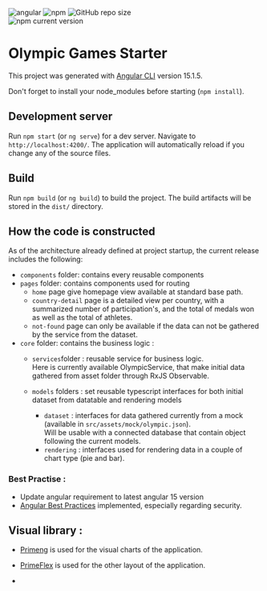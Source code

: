 <img alt="angular" src="https://img.shields.io/badge/Angular-DD0031?style=for-the-badge&logo=angular&logoColor=white">  <img alt="npm" src="https://img.shields.io/npm/v/npm"> <img alt="GitHub repo size" src="https://img.shields.io/github/repo-size/ThomasBTR/Developpez-le-front-end-en-utilisant-Angular"><br>
<img alt="npm current version" src="https://img.shields.io/github/release/ThomasBTR/Developpez-le-front-end-en-utilisant-Angular.svg">



# Olympic Games Starter

This project was generated with [Angular CLI](https://github.com/angular/angular-cli) version 15.1.5.

Don't forget to install your node_modules before starting (`npm install`).

## Development server

Run `npm start` (or `ng serve`) for a dev server. Navigate to `http://localhost:4200/`. The application will automatically reload if you change any of the source files.

## Build

Run `npm build` (or `ng build`) to build the project. The build artifacts will be stored in the `dist/` directory.

## How the code is constructed

As of the architecture already defined at project startup, the current release includes the following:

- `components` folder: contains every reusable components
- `pages` folder: contains components used for routing
  - `home` page give homepage view available at standard base path.
  - `country-detail` page is a detailed view per country, with a summarized number of participation's, and the total of medals won as well as the total of athletes.
  - `not-found` page can only be available if the data can not be gathered by the service from the dataset.
- `core` folder: contains the business logic :
  - `services`folder : reusable service for business logic. <br>
  Here is currently available OlympicService, that make initial data gathered from asset folder through RxJS Observable.
  
  - `models` folders : set reusable typescript interfaces for both initial dataset from datatable and rendering models
    - `dataset` : interfaces for data gathered currently from a mock (available in `src/assets/mock/olympic.json`). <br> 
    Will be usable with a connected database that contain object following the current models.
    - `rendering` : interfaces used for rendering data in a couple of chart type (pie and bar).

### Best Practise :
* Update angular requirement to latest angular 15 version
* [Angular Best Practices](https://angular.io/guide/security) implemented, especially regarding security.

## Visual library :
* [Primeng](https://primeng.org/) is used for the visual charts of the application. <br>
* [PrimeFlex](https://www.primefaces.org/primeflex/) is used for the other layout of the application. <br>


*
